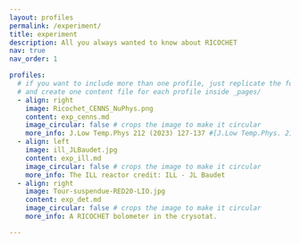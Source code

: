 ```yaml
---
layout: profiles
permalink: /experiment/
title: experiment
description: All you always wanted to know about RICOCHET
nav: true
nav_order: 1

profiles:
  # if you want to include more than one profile, just replicate the following block
  # and create one content file for each profile inside _pages/
  - align: right
    image: Ricochet_CENNS_NuPhys.png
    content: exp_cenns.md
    image_circular: false # crops the image to make it circular
    more_info: J.Low Temp.Phys 212 (2023) 127-137 #[J.Low Temp.Phys. 212 (2023) 127-137](https://arxiv.org/pdf/2111.06745)
  - align: left
    image: ill_JLBaudet.jpg
    content: exp_ill.md
    image_circular: false # crops the image to make it circular
    more_info: The ILL reactor credit: ILL - JL Baudet
  - align: right
    image: Tour-suspendue-RED20-LIO.jpg
    content: exp_det.md
    image_circular: false # crops the image to make it circular
    more_info: A RICOCHET bolometer in the crysotat.

---
```

